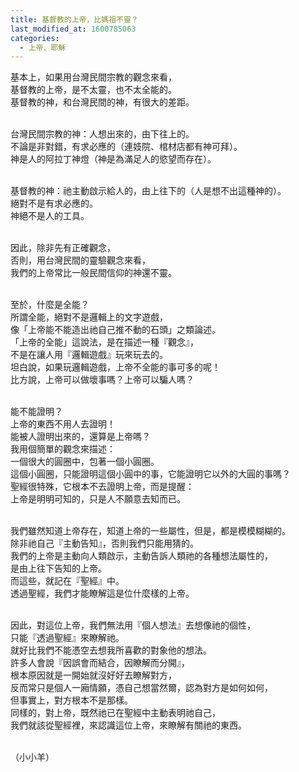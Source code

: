 ```yaml
---
title: 基督教的上帝，比媽祖不靈？
last_modified_at: 1600785063
categories:
  - 上帝、耶穌
---
```


<p>基本上，如果用台灣民間宗教的觀念來看，<br>
基督教的上帝，是不太靈，也不太全能的。<br>
基督教的神，和台灣民間的神，有很大的差距。</p>

<p><br>
台灣民間宗教的神：人想出來的，由下往上的。<br>
不論是非對錯，有求必應的（連妓院、棺材店都有神可拜）。<br>
神是人的阿拉丁神燈（神是為滿足人的慾望而存在）。</p>

<p><br>
基督教的神：祂主動啟示給人的，由上往下的（人是想不出這種神的）。<br>
絕對不是有求必應的。<br>
神絕不是人的工具。</p>

<p><br>
因此，除非先有正確觀念，<br>
否則，用台灣民間的靈驗觀念來看，<br>
我們的上帝常比一般民間信仰的神還不靈。</p>

<p><br>
至於，什麼是全能？<br>
所謂全能，絕對不是邏輯上的文字遊戲，<br>
像「上帝能不能造出祂自己推不動的石頭」之類論述。<br>
「上帝的全能」這說法，是在描述一種『觀念』，<br>
不是在讓人用『邏輯遊戲』玩來玩去的。<br>
坦白說，如果玩邏輯遊戲，上帝不全能的事可多的呢！<br>
比方說，上帝可以做壞事嗎？上帝可以騙人嗎？</p>

<p><br>
能不能證明？<br>
上帝的東西不用人去證明！<br>
能被人證明出來的，還算是上帝嗎？<br>
我用個簡單的觀念來描述：<br>
一個很大的圓圈中，包著一個小圓圈。<br>
這個小圓圈，只能證明這個小圓中的事，它能證明它以外的大圓的事嗎？<br>
聖經很特殊，它根本不去證明上帝，而是提醒：<br>
上帝是明明可知的，只是人不願意去知而已。</p>

<p><br>
我們雖然知道上帝存在，知道上帝的一些屬性，但是，都是模模糊糊的。<br>
除非祂自己『主動告知』，否則我們只能用猜的。<br>
我們的上帝是主動向人類啟示，主動告訴人類祂的各種想法屬性的，<br>
是由上往下告知的上帝。<br>
而這些，就記在『聖經』中。<br>
透過聖經，我們才能瞭解這是位什麼樣的上帝。</p>

<p><br>
因此，對這位上帝，我們無法用『個人想法』去想像祂的個性，<br>
只能『透過聖經』來瞭解祂。<br>
就好比我們不能憑空去想我所喜歡的對象他的想法。<br>
許多人會說『因誤會而結合，因瞭解而分開』，<br>
根本原因就是一開始就沒好好去瞭解對方，<br>
反而常只是個人一廂情願，憑自己想當然爾，認為對方是如何如何，<br>
但事實上，對方根本不是那樣。<br>
同樣的，對上帝，既然祂已在聖經中主動表明祂自己，<br>
我們就該從聖經裡，來認識這位上帝，來瞭解有關祂的東西。</p>

<p><br>
（小小羊）</p>

